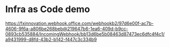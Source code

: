 # Infra as Code demo

https://fxinnovation.webhook.office.com/webhookb2/97d6e00f-ac7b-4606-9f6a-a806be268beb@219647b6-1ea6-409d-b9cc-0893cb535884/IncomingWebhook/bb13d6be5b08463d87473ec6dfc4f4c1/a9431999-d8fd-43b2-b142-f447c3c334b9